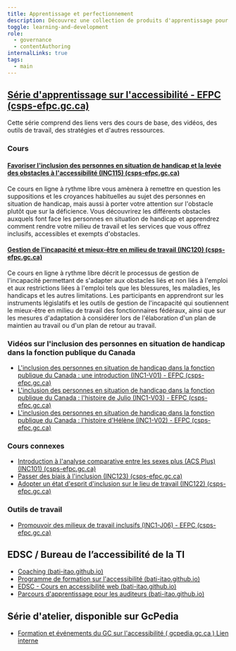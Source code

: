 ```yaml
---
title: Apprentissage et perfectionnement
description: Découvrez une collection de produits d'apprentissage pour améliorer votre compréhension de l'accessibilité. Que vous soyez développeur, concepteur ou passionné, explorez nos liens vers des cours, des tutoriels et des outils. Rejoignez-nous pour créer un monde numérique plus inclusif.
toggle: learning-and-development
role:
  - governance
  - contentAuthoring
internalLinks: true
tags:
  - main
---
```


<div class="gc-srvinfo">

## [Série d'apprentissage sur l'accessibilité - EFPC (csps-efpc.gc.ca)](https://www.csps-efpc.gc.ca/accessibility-learning-fra.aspx)

Cette série comprend des liens vers des cours de base, des vidéos, des outils de travail, des stratégies et d'autres ressources.

<section>

### Cours

<div class="row wb-eqht">
<div class="col-md-6">

#### [Favoriser l'inclusion des personnes en situation de handicap et la levée des obstacles à l'accessibilité (INC115) (csps-efpc.gc.ca)](https://catalogue.csps-efpc.gc.ca/product?catalog=INC115&cm_locale=fr)

Ce cours en ligne à rythme libre vous amènera à remettre en question les suppositions et les croyances habituelles au sujet des personnes en situation de handicap, mais aussi à porter votre attention sur l'obstacle plutôt que sur la déficience. Vous découvrirez les différents obstacles auxquels font face les personnes en situation de handicap et apprendrez comment rendre votre milieu de travail et les services que vous offrez inclusifs, accessibles et exempts d'obstacles.

</div>
<div class="col-md-6">

#### [Gestion de l'incapacité et mieux-être en milieu de travail (INC120) (csps-efpc.gc.ca)](https://catalogue.csps-efpc.gc.ca/product?catalog=INC120&cm_locale=fr)

Ce cours en ligne à rythme libre décrit le processus de gestion de l'incapacité permettant de s'adapter aux obstacles liés et non liés à
l'emploi et aux restrictions liées à l'emploi tels que les blessures, les maladies, les handicaps et les autres limitations. Les participants en apprendront sur les instruments législatifs et les outils de gestion de l'incapacité qui soutiennent le mieux-être en milieu de travail des fonctionnaires fédéraux, ainsi que sur les mesures d'adaptation à considérer lors de l'élaboration d'un plan de maintien au travail ou d'un plan de retour au travail.

</div>
</div>

### Vidéos sur l'inclusion des personnes en situation de handicap dans la fonction publique du Canada

- [L'inclusion des personnes en situation de handicap dans la fonction publique du Canada : une introduction (INC1-V01) - EFPC (csps-efpc.gc.ca)](https://www.csps-efpc.gc.ca/video/disability-inclusion-psc-intro-fra.aspx)
- [L'inclusion des personnes en situation de handicap dans la fonction publique du Canada : l'histoire de Julio (INC1-V03) - EFPC (csps-efpc.gc.ca)](https://www.csps-efpc.gc.ca/video/disability-inclusion-psc-julio-fra.aspx)
- [L'inclusion des personnes en situation de handicap dans la fonction publique du Canada : l'histoire d'Hélène (INC1-V02) - EFPC (csps-efpc.gc.ca)](https://www.csps-efpc.gc.ca/video/disability-inclusion-psc-helene-fra.aspx)

### Cours connexes

- [Introduction à l'analyse comparative entre les sexes plus (ACS Plus) (INC101) (csps-efpc.gc.ca)](https://catalogue.csps-efpc.gc.ca/product?catalog=INC101&cm_locale=fr)
- [Passer des biais à l'inclusion (INC123) (csps-efpc.gc.ca)](https://catalogue.csps-efpc.gc.ca/product?catalog=INC123&cm_locale=fr)
- [Adopter un état d'esprit d'inclusion sur le lieu de travail (INC122) (csps-efpc.gc.ca)](https://catalogue.csps-efpc.gc.ca/product?catalog=INC122&cm_locale=fr)

### Outils de travail

- [Promouvoir des milieux de travail inclusifs (INC1-J06) - EFPC (csps-efpc.gc.ca)](https://www.csps-efpc.gc.ca/tools/jobaids/promoting-inclusive-workplaces-fra.aspx)

</section>

## EDSC / Bureau de l’accessibilité de la TI

- [Coaching (bati-itao.github.io)](https://bati-itao.github.io/learning/coaching/index-fr.html)
- [Programme de formation sur l'accessibilité (bati-itao.github.io)](https://bati-itao.github.io/learning/curriculum/index-fr.html)
- [EDSC - Cours en accessibilité web (bati-itao.github.io)](https://bati-itao.github.io/learning/esdc-self-paced-web-accessibility-course/index-fr.html)
- [Parcours d'apprentissage pour les auditeurs (bati-itao.github.io)](https://bati-itao.github.io/learning/learning-path-for-auditors/index-fr.html)

## Série d'atelier, disponible sur GcPedia

- [Formation et événements du GC sur l'accessibilité ( gcpedia.gc.ca )<span class="fas fa-external-link-square-alt mrgn-lft-sm" aria-hidden="true"></span><span class="wb-inv"> Lien interne</span>](https://www.gcpedia.gc.ca/wiki/GC_Accessibility_Training_and_Events_/_Formation_et_événements_du_GC_sur_l'accessibilité?setlang=fr&uselang=fr)

</div>

